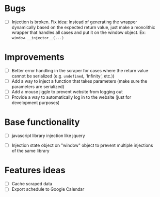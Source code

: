 # Bugs
- [ ] Injection is broken.
Fix idea: Instead of generating the wrapper dynamically based on the expected return value, just make a monolithic
wrapper that handles all cases and put it on the window object. Ex: `window.__injector__(...)`

# Improvements
- [ ] Better error handling in the scraper for cases where the return
      value cannot be serialized (e.g. `undefined`, 'Infinity', etc.)) 
- [ ] Add a way to inject a function that takes parameters (make sure the parameters are serialized)
- [ ] Add a mouse jiggle to prevent website from logging out
- [ ] Provide a way to automatically log in to the website (just for development purposes)

# Base functionality
- [ ] javascript library injection like jquery
- [ ] Injection state object on "window" object to prevent multiple injections of the same library


# Features ideas
- [ ] Cache scraped data
- [ ] Export schedule to Google Calendar
